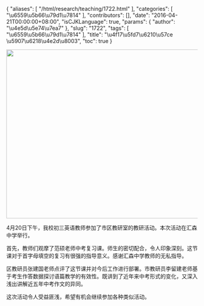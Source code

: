 {
    "aliases": [
        "/html/research/teaching/1722.html"
    ],
    "categories": [
        "\u6559\u5b66\u79d1\u7814"
    ],
    "contributors": [],
    "date": "2016-04-21T00:00:00+08:00",
    "isCJKLanguage": true,
    "params": {
        "author": "\u4e5d\u5e74\u7ea7"
    },
    "slug": "1722",
    "tags": [
        "\u6559\u5b66\u79d1\u7814"
    ],
    "title": "\u4f17\u5fd7\u6210\u57ce \u5907\u6218\u4e2d\u8003",
    "toc": true
}


<img
    src="https://cdn.tfls.online/mirror/full/8e02dc35fae8f3940f4359b28f7b43f7db598987.jpg"
    style="display:block;margin-left:auto;margin-right:auto;"
    decoding="async"
    fetchpriority="auto"
    loading="lazy"
    height="445"
    width="600"
/>







4月20日下午，我校初三英语教师参加了市区教研室的教研活动。本次活动在汇森中学举行。




首先，教师们观摩了范硕老师中考复习课。师生的密切配合，令人印象深刻。这节课对于首字母填空的复习有很强的指导意义。感谢汇森中学教师的无私指导。




区教研员张建国老师点评了这节课并对今后工作进行部署。市教研员李留建老师基于考生作答数据探讨语篇教学的有效性。既讲到了近年来中考形式的变化，又深入浅出讲解近五年中考作文的异同。




这次活动令人受益匪浅，希望有机会继续参加各种类似活动。



